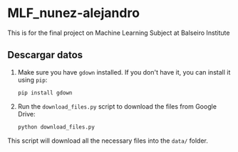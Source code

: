 # MLF_nunez-alejandro
This is for the final project on Machine Learning Subject at Balseiro Institute

## Descargar datos

1. Make sure you have `gdown` installed. If you don't have it, you can install it using `pip`:

    ```sh
    pip install gdown
    ```

2. Run the `download_files.py` script to download the files from Google Drive:

    ```sh
    python download_files.py
    ```

This script will download all the necessary files into the `data/` folder.


